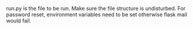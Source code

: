 run.py is the file to be run. 
Make sure the file structure is undisturbed.
For password reset, environment variables need to be set otherwise flask mail would fail.
